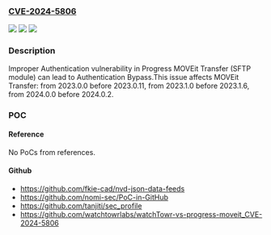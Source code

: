 ### [CVE-2024-5806](https://cve.mitre.org/cgi-bin/cvename.cgi?name=CVE-2024-5806)
![](https://img.shields.io/static/v1?label=Product&message=MOVEit%20Transfer&color=blue)
![](https://img.shields.io/static/v1?label=Version&message=2023.0.0%3C%202023.0.11%20&color=brighgreen)
![](https://img.shields.io/static/v1?label=Vulnerability&message=CWE-287%20Improper%20Authentication&color=brighgreen)

### Description

Improper Authentication vulnerability in Progress MOVEit Transfer (SFTP module) can lead to Authentication Bypass.This issue affects MOVEit Transfer: from 2023.0.0 before 2023.0.11, from 2023.1.0 before 2023.1.6, from 2024.0.0 before 2024.0.2.

### POC

#### Reference
No PoCs from references.

#### Github
- https://github.com/fkie-cad/nvd-json-data-feeds
- https://github.com/nomi-sec/PoC-in-GitHub
- https://github.com/tanjiti/sec_profile
- https://github.com/watchtowrlabs/watchTowr-vs-progress-moveit_CVE-2024-5806

